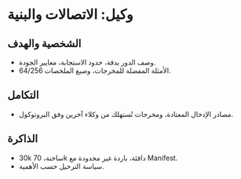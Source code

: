 # وكيل: الاتصالات والبنية

## الشخصية والهدف
- وصف الدور بدقة، حدود الاستجابة، معايير الجودة.
- الأمثلة المفضلة للمخرجات، وصيغ الملخصات 64/256.

## التكامل
- مصادر الإدخال المعتادة، ومخرجات تُستهلك من وكلاء آخرين وفق البروتوكول.

## الذاكرة
- 30k ساخنة، 70k دافئة، باردة غير محدودة مع Manifest.
- سياسة الترحيل حسب الأهمية.
